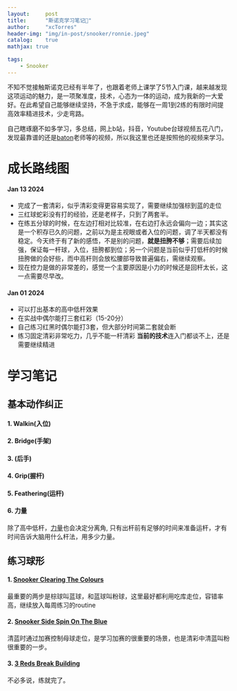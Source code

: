 ```yaml
---
layout:     post
title:      "斯诺克学习笔记🎱"
author:     "xcTorres"
header-img: "img/in-post/snooker/ronnie.jpeg"
catalog:    true
mathjax: true

tags:
    - Snooker
---  
```


不知不觉接触斯诺克已经有半年了，也跟着老师上课学了5节入门课，越来越发现这项运动的魅力，是一项聚准度，技术，心态为一体的运动，成为我新的一大爱好。在此希望自己能够继续坚持，不急于求成，能够在一周1到2练的有限时间提高效率精进技术，少走弯路。

自己瞎琢磨不如多学习，多总结，网上b站，抖音，Youtube台球视频五花八门，发现最靠谱的还是[baton](https://www.bartonsnooker.co.uk/)老师等的视频，所以我这里也还是按照他的视频来学习。

# 成长路线图
#### Jan 13 2024
- 完成了一套清彩，似乎清彩变得更容易实现了，需要继续加强棕到蓝的走位
- 三红球蛇彩没有打的经验，还是老样子，只到了两套半。
- 在练五分球的时候，在左边打相对比较准，在右边打永远会偏向一边；其实这是一个积存已久的问题，之前以为是主视眼或者入位的问题，调了半天都没有稳定。今天终于有了新的感悟，不是别的问题，**就是扭胯不够**；需要后续加强，保证每一杆球，入位，扭胯都到位；另一个问题是当前似乎打低杆的时候扭胯做的会好些，而中高杆则会放松腰部导致普遍偏右，需继续观察。
- 现在控力是做的非常差的，感觉一个主要原因是小力的时候还是回杆太长，这一点需要尽早改。

#### Jan 01 2024
- 可以打出基本的高中低杆效果
- 在实战中偶尔能打三套红彩（15-20分）
- 自己练习红黑时偶尔能打3套，但大部分时间第二套就会断
- 练习固定清彩非常吃力，几乎不能一杆清彩
**当前的技术**连入门都谈不上，还是需要继续精进

# 学习笔记
## 基本动作纠正
#### 1. Walkin(入位)
#### 2. Bridge(手架)
#### 3. (后手)
#### 4. Grip(握杆)
#### 5. Feathering(运杆)
#### 6. 力量  
除了高中低杆，[力量]([https://www.youtube.com/watch?v=RrUyLmGbzlk&t=21s])也会决定分离角, 只有出杆前有足够的时间来准备运杆，才有时间告诉大脑用什么杆法，用多少力量。

## 练习球形
#### 1. [Snooker Clearing The Colours](https://www.youtube.com/watch?v=BnLJ2znIFh4)
最重要的两步是棕球叫蓝球，和蓝球叫粉球，这里最好都利用吃库走位，容错率高，继续放入每周练习的routine
#### 2. [Snooker Side Spin On The Blue](https://www.youtube.com/watch?v=HYFmkCzJZ7A&t=2s)
清蓝时通过加赛控制母球走位，是学习加赛的很重要的场景，也是清彩中清蓝叫粉很重要的一步。
#### 3. [3 Reds Break Building](https://www.youtube.com/watch?v=I5nkzi55xbs)
不必多说，练就完了。






